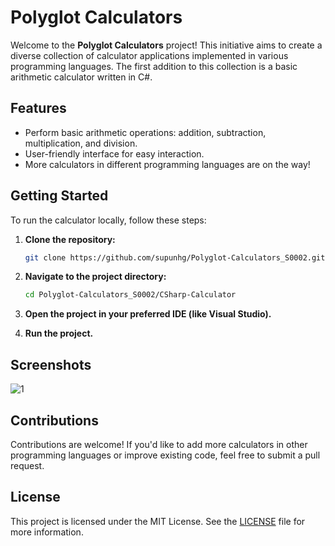 # Polyglot Calculators

Welcome to the **Polyglot Calculators** project! This initiative aims to create a diverse collection of calculator applications implemented in various programming languages. The first addition to this collection is a basic arithmetic calculator written in C#.

## Features

- Perform basic arithmetic operations: addition, subtraction, multiplication, and division.
- User-friendly interface for easy interaction.
- More calculators in different programming languages are on the way!

## Getting Started

To run the calculator locally, follow these steps:

1. **Clone the repository:**

   ```bash
   git clone https://github.com/supunhg/Polyglot-Calculators_S0002.git
   ```

2. **Navigate to the project directory:**

   ```bash
   cd Polyglot-Calculators_S0002/CSharp-Calculator
   ```
3. **Open the project in your preferred IDE (like Visual Studio).**

4. **Run the project.**

## Screenshots

![1](https://github.com/user-attachments/assets/32ca324f-8ac7-484c-8eac-06e6a9b17baf)

## Contributions

Contributions are welcome! If you'd like to add more calculators in other programming languages or improve existing code, feel free to submit a pull request.

## License
This project is licensed under the MIT License. See the [LICENSE](https://github.com/supunhg/Polyglot-Calculators_S0002/blob/main/LICENSE) file for more information.
